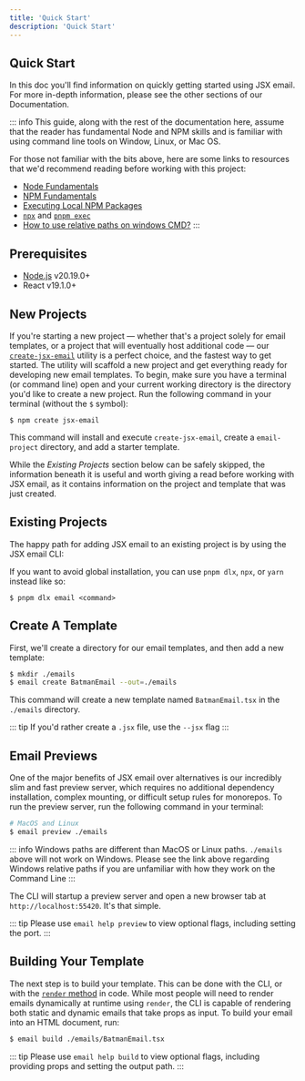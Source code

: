 ```yaml
---
title: 'Quick Start'
description: 'Quick Start'
---
```


## Quick Start

In this doc you'll find information on quickly getting started using JSX email. For more in-depth information, please see the other sections of our Documentation.

::: info
This guide, along with the rest of the documentation here, assume that the reader has fundamental Node and NPM skills and is familiar with using command line tools on Window, Linux, or Mac OS.

For those not familiar with the bits above, here are some links to resources that we'd recommend reading before working with this project:

- [Node Fundamentals](https://www.codecademy.com/learn/learn-nodejs-fundamentals/modules/intro-to-node-js/cheatsheet)
- [NPM Fundamentals](https://nodesource.com/blog/an-absolute-beginners-guide-to-using-npm/)
- [Executing Local NPM Packages](https://jaireina.medium.com/executing-local-npm-packages-226820ad2c31)
- [`npx`](https://docs.npmjs.com/cli/v8/commands/npx) and [`pnpm exec`](https://pnpm.io/cli/exec)
- [How to use relative paths on windows CMD?](https://superuser.com/a/1270599)
  :::

## Prerequisites

- [Node.js](https://nodejs.org/en/) v20.19.0+
- React v19.1.0+

## New Projects

If you're starting a new project — whether that's a project solely for email templates, or a project that will eventually host additional code — our [`create-jsx-email`](https://github.com/shellscape/jsx-email/tree/main/packages/create-jsx-email) utility is a perfect choice, and the fastest way to get started. The utility will scaffold a new project and get everything ready for developing new email templates. To begin, make sure you have a terminal (or command line) open and your current working directory is the directory you'd like to create a new project. Run the following command in your terminal (without the `$` symbol):

```console
$ npm create jsx-email
```

This command will install and execute `create-jsx-email`, create a `email-project` directory, and add a starter template.

While the _Existing Projects_ section below can be safely skipped, the information beneath it is useful and worth giving a read before working with JSX email, as it contains information on the project and template that was just created.

## Existing Projects

The happy path for adding JSX email to an existing project is by using the JSX email CLI:

<!--@include: @/include/install.md-->

If you want to avoid global installation, you can use `pnpm dlx`, `npx`, or `yarn` instead like so:

```shell
$ pnpm dlx email <command>
```

## Create A Template

First, we'll create a directory for our email templates, and then add a new template:

```sh
$ mkdir ./emails
$ email create BatmanEmail --out=./emails
```

This command will create a new template named `BatmanEmail.tsx` in the `./emails` directory.

::: tip
If you'd rather create a `.jsx` file, use the `--jsx` flag
:::

## Email Previews

One of the major benefits of JSX email over alternatives is our incredibly slim and fast preview server, which requires no additional dependency installation, complex mounting, or difficult setup rules for monorepos. To run the preview server, run the following command in your terminal:

```sh
# MacOS and Linux
$ email preview ./emails
```

::: info
Windows paths are different than MacOS or Linux paths. `./emails` above will not work on Windows. Please see the link above regarding Windows relative paths if you are unfamiliar with how they work on the Command Line
:::

The CLI will startup a preview server and open a new browser tab at `http://localhost:55420`. It's that simple.

::: tip
Please use `email help preview` to view optional flags, including setting the port.
:::

## Building Your Template

The next step is to build your template. This can be done with the CLI, or with the [`render` method](/docs/core/render) in code. While most people will need to render emails dynamically at runtime using `render`, the CLI is capable of rendering both static and dynamic emails that take props as input. To build your email into an HTML document, run:

```sh
$ email build ./emails/BatmanEmail.tsx
```

::: tip
Please use `email help build` to view optional flags, including providing props and setting the output path.
:::
